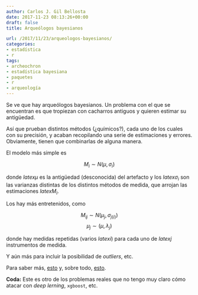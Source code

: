 ```yaml
---
author: Carlos J. Gil Bellosta
date: 2017-11-23 08:13:26+00:00
draft: false
title: Arqueólogos bayesianos

url: /2017/11/23/arqueologos-bayesianos/
categories:
- estadística
- r
tags:
- archeochron
- estadística bayesiana
- paquetes
- r
- arqueología
---
```


Se ve que hay arqueólogos bayesianos. Un problema con el que se encuentran es que tropiezan con cacharros antiguos y quieren estimar su antigüedad.

Así que prueban distintos métodos (¿químicos?), cada uno de los cuales con su precisión, y acaban recopilando una serie de estimaciones y errores. Obviamente, tienen que combinarlas de alguna manera.

El modelo más simple es

$$ M_i \sim N(\mu, \sigma_i)$$

donde $latex \mu$ es la antigüedad (desconocida) del artefacto y los $latex \sigma_i$ son las varianzas distintas de los distintos métodos de medida, que arrojan las estimaciones $latex M_i$.

Los hay más entretenidos, como


$$ M_{ij} \sim N(\mu_j, \sigma_{j(i)})$$
$$ \mu_j \sim(\mu, \lambda_j)$$

donde hay medidas repetidas (varios $latex i$) para cada uno de $latex j$ instrumentos de medida.

Y aún más para incluir la posibilidad de _outliers_, etc.

Para saber más, [esto](https://cran.r-project.org/web/packages/ArchaeoChron/index.html) y, sobre todo, [esto](https://hal.archives-ouvertes.fr/hal-01162404/document).

**Coda:** Este es otro de los problemas reales que no tengo muy claro cómo atacar con _deep lerning_, `xgboost`, etc.